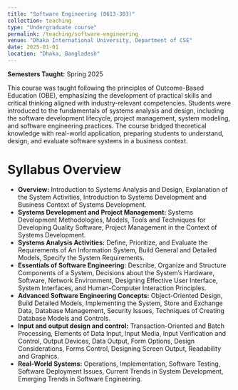 ```yaml
---
title: "Software Engineering (0613-303)"
collection: teaching
type: "Undergraduate course"
permalink: /teaching/software-engineering
venue: "Dhaka International University, Department of CSE"
date: 2025-01-01
location: "Dhaka, Bangladesh"
---
```


**Semesters Taught:** Spring 2025

This course was taught following the principles of Outcome-Based Education (OBE), emphasizing the development of practical skills and critical thinking aligned with industry-relevant competencies. Students were introduced to the fundamentals of systems analysis and design, including the software development lifecycle, project management, system modeling, and software engineering practices. The course bridged theoretical knowledge with real-world application, preparing students to understand, design, and evaluate software systems in a business context.

Syllabus Overview
======
- **Overview:** Introduction to Systems Analysis and Design, Explanation of the System Activities, Introduction to Systems Development and Business Context of Systems Development.
- **Systems Development and Project Management:** Systems Development Methodologies, Models, Tools and Techniques for Developing Quality Software, Project Management in the Context of Systems Development.
- **Systems Analysis Activities:** Define, Prioritize, and Evaluate the Requirements of An Information System, Build General and Detailed Models, Specify the System Requirements.
- **Essentials of Software Engineering:** Describe, Organize and Structure Components of a System, Decisions about the System’s Hardware, Software, Network Environment, Designing Effective User Interface, System Interfaces, and Human-Computer Interaction Principles.
- **Advanced Software Engineering Concepts:** Object-Oriented Design, Build Detailed Models, Implementing the System, Store and Exchange Data, Database Management, Security Issues, Techniques of Creating Database Models and Controls.
- **Input and output design and control:** Transaction-Oriented and Batch Processing, Elements of Data Input, Input Media, Input Verification and Control, Output Devices, Data Output, Form Options, Design Considerations, Forms Control, Designing Screen Output, Readability and Graphics.
- **Real-World Systems:** Operations, Implementation, Software Testing, Software Deployment Issues, Current Trends in System Development, Emerging Trends in Software Engineering.
